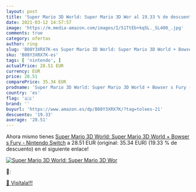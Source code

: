 ```yaml
---
layout: post
title: 'Super Mario 3D World: Super Mario 3D Wor al 19.33 % de descuento'
date: 2021-03-12 14:57:57
image: 'https://m.media-amazon.com/images/I/51TtEb+kq5L._SL400_.jpg'
comments: true
category: ofertas
author: ring
slug: 'B08Y3XRX7K-es Super Mario 3D World: Super Mario 3D World + Bowser s Fury...'
sku: 'B08Y3XRX7K-es'
tags: [ 'nintendo', ]
actualPrice: 28.51 EUR
currency: EUR
price: 28.51
comparePrice: 35.34 EUR
prodname: 'Super Mario 3D World: Super Mario 3D World + Bowser s Fury - Nintendo Switch'
country: 'es'
flag: '🇪🇸'
brand: ''
buyurl: 'https://www.amazon.es/dp/B08Y3XRX7K/?tag=tolees-21'
descuento: '19.33'
average: '28.51'
---
```


Ahora mismo tienes [Super Mario 3D World: Super Mario 3D World + Bowser s Fury - Nintendo Switch](https://www.amazon.es/dp/B08Y3XRX7K/?tag=tolees-21) a 28.51 EUR (original: 35.34 EUR) (19.33 %  de descuento) en el siguiente enlace!

[![Super Mario 3D World: Super Mario 3D Wor](https://m.media-amazon.com/images/I/51TtEb+kq5L._SL400_.jpg)](https://www.amazon.es/dp/B08Y3XRX7K/?tag=tolees-21)

🔎:


[🛒 Visítala!!!](https://www.amazon.es/dp/B08Y3XRX7K/?tag=tolees-21)

